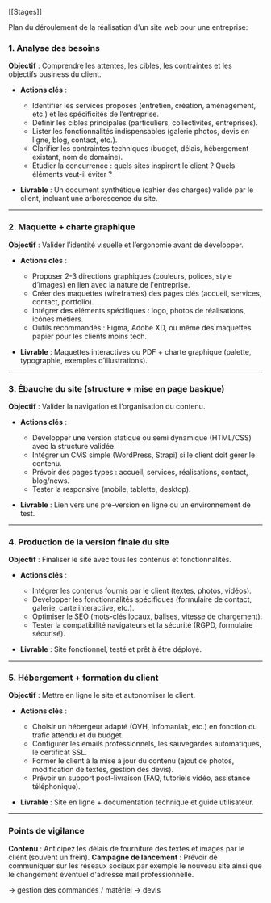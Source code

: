 [[Stages]]

Plan du déroulement de la réalisation d'un site web pour une entreprise:
### 1. **Analyse des besoins**

**Objectif** : Comprendre les attentes, les cibles, les contraintes et les objectifs business du client.

- **Actions clés** :
    
    - Identifier les services proposés (entretien, création, aménagement, etc.) et les spécificités de l’entreprise.
    - Définir les cibles principales (particuliers, collectivités, entreprises).
    - Lister les fonctionnalités indispensables (galerie photos, devis en ligne, blog, contact, etc.).
    - Clarifier les contraintes techniques (budget, délais, hébergement existant, nom de domaine).
    - Étudier la concurrence : quels sites inspirent le client ? Quels éléments veut-il éviter ?
- **Livrable** : Un document synthétique (cahier des charges) validé par le client, incluant une arborescence du site.
    

---

### 2. **Maquette + charte graphique**

**Objectif** : Valider l’identité visuelle et l’ergonomie avant de développer.

- **Actions clés** :
    
    - Proposer 2-3 directions graphiques (couleurs, polices, style d’images) en lien avec la nature de l'entreprise.
    - Créer des maquettes (wireframes) des pages clés (accueil, services, contact, portfolio).
    - Intégrer des éléments spécifiques : logo, photos de réalisations, icônes métiers.
    - Outils recommandés : Figma, Adobe XD, ou même des maquettes papier pour les clients moins tech.
- **Livrable** : Maquettes interactives ou PDF + charte graphique (palette, typographie, exemples d’illustrations).
    

---

### 3. **Ébauche du site (structure + mise en page basique)**

**Objectif** : Valider la navigation et l’organisation du contenu.

- **Actions clés** :
    
    - Développer une version statique ou semi dynamique (HTML/CSS) avec la structure validée.
    - Intégrer un CMS simple (WordPress, Strapi) si le client doit gérer le contenu.
    - Prévoir des pages types : accueil, services, réalisations, contact, blog/news.
    - Tester la responsive (mobile, tablette, desktop).
- **Livrable** : Lien vers une pré-version en ligne ou un environnement de test.
    

---

### 4. **Production de la version finale du site**

**Objectif** : Finaliser le site avec tous les contenus et fonctionnalités.

- **Actions clés** :
    
    - Intégrer les contenus fournis par le client (textes, photos, vidéos).
    - Développer les fonctionnalités spécifiques (formulaire de contact, galerie, carte interactive, etc.).
    - Optimiser le SEO (mots-clés locaux, balises, vitesse de chargement).
    - Tester la compatibilité navigateurs et la sécurité (RGPD, formulaire sécurisé).
- **Livrable** : Site fonctionnel, testé et prêt à être déployé.
    

---

### 5. **Hébergement + formation du client**

**Objectif** : Mettre en ligne le site et autonomiser le client.

- **Actions clés** :
    
    - Choisir un hébergeur adapté (OVH, Infomaniak, etc.) en fonction du trafic attendu et du budget.
    - Configurer les emails professionnels, les sauvegardes automatiques, le certificat SSL.
    - Former le client à la mise à jour du contenu (ajout de photos, modification de textes, gestion des devis).
    - Prévoir un support post-livraison (FAQ, tutoriels vidéo, assistance téléphonique).
- **Livrable** : Site en ligne + documentation technique et guide utilisateur.
    

---

### Points de vigilance

**Contenu** : Anticipez les délais de fourniture des textes et images par le client (souvent un frein).
**Campagne de lancement** : Prévoir de communiquer sur les réseaux sociaux par exemple le nouveau site ainsi que le changement éventuel d'adresse mail professionnelle.


-> gestion des commandes / matériel
-> devis